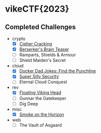 # vikeCTF{2023}

## Completed Challenges

- crypto
    - [x] [Cipher Cracking](./crypto/cipher_cracking)
    - [x] [Berserker's Brain Teaser](./crypto/berserkers_brain_teaser)
    - [ ] Ramparts, Shields & Armour
    - [ ] Shield Maiden's Secret
- cloud
    - [x] [Docker Dad Jokes: Find the Punchline](./cloud/docker_dad_jokes)
    - [x] [Super Silly Security](./cloud/super_silly_security)
    - [ ] Eternal Cloud Conquest
- rev
    - [x] [Floating Viking Head](./rev/floating_viking_head)
    - [ ] Gunnar the Gatekeeper
    - [ ] Dig Deep
- misc
    - [x] [Smoke on the Horizon](./misc/smoke_on_the_horizon)
- web
    - [ ] The Vault of Asgaard
